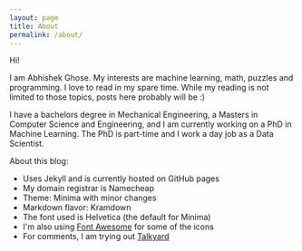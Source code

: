 ```yaml
---
layout: page
title: About
permalink: /about/
---
```


Hi! 

I am Abhishek Ghose. My interests are machine learning, math, puzzles and programming. I love to read in my spare time. While my reading is not limited to those topics, posts here probably will be :)

I have a bachelors degree in Mechanical Engineering, a Masters in Computer Science and Engineering, and I am currently working on a PhD in Machine Learning. The PhD is part-time and I work a day job as a Data Scientist.

About this blog:
* Uses Jekyll and is currently hosted on GitHub pages
* My domain registrar is Namecheap
* Theme: Minima with minor changes
* Markdown flavor: Kramdown
* The font used is Helvetica (the default for Minima)
* I'm also using [Font Awesome](http://fontawesome.io/) for some of the icons
* For comments, I am trying out [Talkyard](https://www.talkyard.io/blog-comments)
